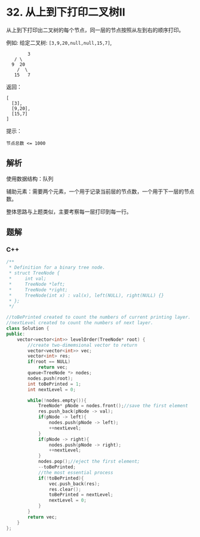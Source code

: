 # 32. 从上到下打印二叉树II

从上到下打印出二叉树的每个节点，同一层的节点按照从左到右的顺序打印。

例如:
给定二叉树: `[3,9,20,null,null,15,7]`,

    		3
       / \
      9  20
        /  \
       15   7

返回：

```
[
  [3],
  [9,20],
  [15,7]
]
```


提示：

`节点总数 <= 1000`



## 解析

使用数据结构：队列

辅助元素：需要两个元素，一个用于记录当前层的节点数，一个用于下一层的节点数。

整体思路与上题类似，主要考察每一层打印到每一行。



## 题解

### C++

```c++
/**
 * Definition for a binary tree node.
 * struct TreeNode {
 *     int val;
 *     TreeNode *left;
 *     TreeNode *right;
 *     TreeNode(int x) : val(x), left(NULL), right(NULL) {}
 * };
 */

//toBePrinted created to count the numbers of current printing layer.
//nextLevel created to count the numbers of next layer.
class Solution {
public:
    vector<vector<int>> levelOrder(TreeNode* root) {
        //create two-dimemsional vector to return
        vector<vector<int>> vec;
        vector<int> res;
        if(root == NULL)
            return vec;
        queue<TreeNode *> nodes;
        nodes.push(root);
        int toBePrinted = 1; 
        int nextLevel = 0;

        while(!nodes.empty()){
            TreeNode* pNode = nodes.front();//save the first element
            res.push_back(pNode -> val);
            if(pNode -> left){
                nodes.push(pNode -> left);
                ++nextLevel;
            }
            if(pNode -> right){
                nodes.push(pNode -> right);
                ++nextLevel;
            }
            nodes.pop();//eject the first element;
            --toBePrinted;
            //the most essential process
            if(!toBePrinted){
                vec.push_back(res);
                res.clear();
                toBePrinted = nextLevel;
                nextLevel = 0;
            }
        }
        return vec;
    }
};
```

